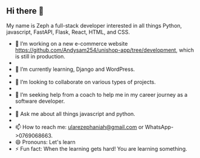 ## Hi there 👋

My name is Zeph a full-stack developer interested in all things Python, javascript, FastAPI, Flask, React, HTML, and CSS.

- 🔭 I’m working on a new e-commerce website https://github.com/Andysam254/unishop-app/tree/development, which is still in production.
- 
- 🌱 I’m currently learning, Django and WordPress.
- 
- 👯 I’m looking to collaborate on various types of projects.
- 
- 🤔 I’m seeking help from a coach to help me in my career journey as a software developer.
- 
- 💬 Ask me about all things javascript and python.
- 
- 📫 How to reach me:  ularezephaniah@gmail.com or WhatsApp->0769068663.
- 😄 Pronouns: Let's learn
- ⚡ Fun fact: When the learning gets hard! You are learning something. 


<!--
**zeph254/zeph254** is a ✨ _special_ ✨ repository because its `README.md` (this file) appears on your GitHub profile.

Here are some ideas to get you started:

- 🔭 I’m currently working on ...
- 🌱 I’m currently learning ...
- 👯 I’m looking to collaborate on ...
- 🤔 I’m looking for help with ...
- 💬 Ask me about ...
- 📫 How to reach me: ...
- 😄 Pronouns: ...
- ⚡ Fun fact: ...
-->
